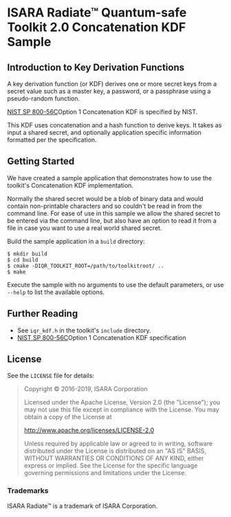 # ISARA Radiate™ Quantum-safe Toolkit 2.0 Concatenation KDF Sample

## Introduction to Key Derivation Functions

A key derivation function (or KDF) derives one or more secret keys from a
secret value such as a master key, a password, or a passphrase using a
pseudo-random function.

[NIST SP 800-56C](http://dx.doi.org/10.6028/NIST.SP.800-56Cr1)Option 1
Concatenation KDF is specified by NIST.

This KDF uses concatenation and a hash function to derive keys. It takes as
input a shared secret, and optionally application specific information
formatted per the specification.

## Getting Started

We have created a sample application that demonstrates how to use the
toolkit's Concatenation KDF implementation.

Normally the shared secret would be a blob of binary data and would contain
non-printable characters and so couldn't be read in from the command line.
For ease of use in this sample we allow the shared secret to be entered via
the command line, but also have an option to read it from a file in case you
want to use a real world shared secret.

Build the sample application in a `build` directory:

```
$ mkdir build
$ cd build
$ cmake -DIQR_TOOLKIT_ROOT=/path/to/toolkitroot/ ..
$ make
```

Execute the sample with no arguments to use the default parameters, or use
`--help` to list the available options.

## Further Reading

* See `iqr_kdf.h` in the toolkit's `include` directory.
* [NIST SP 800-56C](http://dx.doi.org/10.6028/NIST.SP.800-56Cr1)Option 1
  Concatenation KDF specification

## License

See the `LICENSE` file for details:

> Copyright © 2016-2019, ISARA Corporation
> 
> Licensed under the Apache License, Version 2.0 (the "License");
> you may not use this file except in compliance with the License.
> You may obtain a copy of the License at
> 
> http://www.apache.org/licenses/LICENSE-2.0
> 
> Unless required by applicable law or agreed to in writing, software
> distributed under the License is distributed on an "AS IS" BASIS,
> WITHOUT WARRANTIES OR CONDITIONS OF ANY KIND, either express or implied.
> See the License for the specific language governing permissions and
> limitations under the License.

### Trademarks

ISARA Radiate™ is a trademark of ISARA Corporation.
